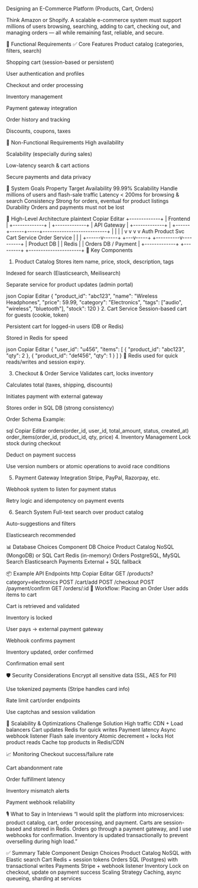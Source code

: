Designing an E-Commerce Platform
(Products, Cart, Orders)

Think Amazon or Shopify. A scalable e-commerce system must support millions of users browsing, searching, adding to cart, checking out, and managing orders — all while remaining fast, reliable, and secure.

🧾 Functional Requirements
✅ Core Features
Product catalog (categories, filters, search)

Shopping cart (session-based or persistent)

User authentication and profiles

Checkout and order processing

Inventory management

Payment gateway integration

Order history and tracking

Discounts, coupons, taxes

🚫 Non-Functional Requirements
High availability

Scalability (especially during sales)

Low-latency search & cart actions

Secure payments and data privacy

🎯 System Goals
Property	Target
Availability	99.99%
Scalability	Handle millions of users and flash-sale traffic
Latency	< 200ms for browsing & search
Consistency	Strong for orders, eventual for product listings
Durability	Orders and payments must not be lost

🧠 High-Level Architecture
plaintext
Copiar
Editar
            +-------------+
            |  Frontend   |
            +-------------+
                  |
            +-------------+
            | API Gateway |
            +-------------+
                  |
    +------+------+-----+---------------------------+
    |        |            |                          |
    v        v            v                          v
 Auth   Product Svc   Cart Service              Order Service
            |            |                          |
     +------v------+ +---v-----+         +----------v----------+
     | Product DB  | | Redis   |         | Orders DB / Payment |
     +-------------+ +---------+         +----------------------+
🧰 Key Components
1. Product Catalog
Stores item name, price, stock, description, tags

Indexed for search (Elasticsearch, Meilisearch)

Separate service for product updates (admin portal)

json
Copiar
Editar
{
  "product_id": "abc123",
  "name": "Wireless Headphones",
  "price": 59.99,
  "category": "Electronics",
  "tags": ["audio", "wireless", "bluetooth"],
  "stock": 120
}
2. Cart Service
Session-based cart for guests (cookie, token)

Persistent cart for logged-in users (DB or Redis)

Stored in Redis for speed

json
Copiar
Editar
{
  "user_id": "u456",
  "items": [
    { "product_id": "abc123", "qty": 2 },
    { "product_id": "def456", "qty": 1 }
  ]
}
📝 Redis used for quick reads/writes and session expiry.

3. Checkout & Order Service
Validates cart, locks inventory

Calculates total (taxes, shipping, discounts)

Initiates payment with external gateway

Stores order in SQL DB (strong consistency)

Order Schema Example:

sql
Copiar
Editar
orders(order_id, user_id, total_amount, status, created_at)
order_items(order_id, product_id, qty, price)
4. Inventory Management
Lock stock during checkout

Deduct on payment success

Use version numbers or atomic operations to avoid race conditions

5. Payment Gateway Integration
Stripe, PayPal, Razorpay, etc.

Webhook system to listen for payment status

Retry logic and idempotency on payment events

6. Search System
Full-text search over product catalog

Auto-suggestions and filters

Elasticsearch recommended

📊 Database Choices
Component	DB Choice
Product Catalog	NoSQL (MongoDB) or SQL
Cart	Redis (in-memory)
Orders	PostgreSQL, MySQL
Search	Elasticsearch
Payments	External + SQL fallback

📦 Example API Endpoints
http
Copiar
Editar
GET /products?category=electronics
POST /cart/add
POST /checkout
POST /payment/confirm
GET /orders/:id
🔄 Workflow: Placing an Order
User adds items to cart

Cart is retrieved and validated

Inventory is locked

User pays → external payment gateway

Webhook confirms payment

Inventory updated, order confirmed

Confirmation email sent

🛡️ Security Considerations
Encrypt all sensitive data (SSL, AES for PII)

Use tokenized payments (Stripe handles card info)

Rate limit cart/order endpoints

Use captchas and session validation

🔧 Scalability & Optimizations
Challenge	Solution
High traffic	CDN + Load balancers
Cart updates	Redis for quick writes
Payment latency	Async webhook listener
Flash sale inventory	Atomic decrement + locks
Hot product reads	Cache top products in Redis/CDN

📈 Monitoring
Checkout success/failure rate

Cart abandonment rate

Order fulfillment latency

Inventory mismatch alerts

Payment webhook reliability

🎙️ What to Say in Interviews
“I would split the platform into microservices: product catalog, cart, order processing, and payment. Carts are session-based and stored in Redis. Orders go through a payment gateway, and I use webhooks for confirmation. Inventory is updated transactionally to prevent overselling during high load.”

✅ Summary Table
Component	Design Choices
Product Catalog	NoSQL with Elastic search
Cart	Redis + session tokens
Orders	SQL (Postgres) with transactional writes
Payments	Stripe + webhook listener
Inventory	Lock on checkout, update on payment success
Scaling Strategy	Caching, async queueing, sharding at services